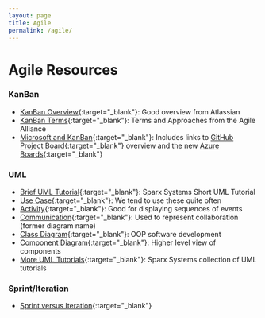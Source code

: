 ```yaml
---
layout: page
title: Agile
permalink: /agile/
---
```


# Agile Resources

### KanBan

* [KanBan Overview](https://www.atlassian.com/agile/kanban){:target="_blank"}: Good overview from Atlassian
* [KanBan Terms](https://www.agilealliance.org/glossary/kanban/){:target="_blank"}: Terms and Approaches from the Agile Alliance
* [Microsoft and KanBan](https://learn.microsoft.com/en-us/devops/plan/what-is-kanban){:target="_blank"}: Includes links to [GitHub Project Board](https://docs.github.com/en/enterprise-server@3.14/issues/organizing-your-work-with-project-boards/managing-project-boards/about-project-boards){:target="_blank"} overview and the new [Azure Boards](https://learn.microsoft.com/en-us/azure/devops/boards/github/?view=azure-devops){:target="_blank"}

### UML

* [Brief UML Tutorial](https://sparxsystems.com/resources/tutorials/uml/part1.html){:target="_blank"}: Sparx Systems Short UML Tutorial 
* [Use Case](https://sparxsystems.com/resources/tutorials/uml2/use-case-diagram.html){:target="_blank"}: We tend to use these quite often
* [Activity](https://sparxsystems.com/resources/tutorials/uml2/activity-diagram.html){:target="_blank"}: Good for displaying sequences of events
* [Communication](https://sparxsystems.com/resources/tutorials/uml2/communication-diagram.html){:target="_blank"}: Used to represent collaboration (former diagram name)
* [Class Diagram](https://sparxsystems.com/resources/tutorials/uml2/class-diagram.html){:target="_blank"}: OOP software development
* [Component Diagram](https://sparxsystems.com/resources/tutorials/uml2/component-diagram.html){:target="_blank"}: Higher level view of components
* [More UML Tutorials](https://sparxsystems.com/resources/tutorials/uml2/){:target="_blank"}: Sparx Systems collection of UML tutorials

### Sprint/Iteration

* [Sprint versus Iteration](https://activecollab.com/blog/project-management/sprint-vs-iteration-difference){:target="_blank"}






